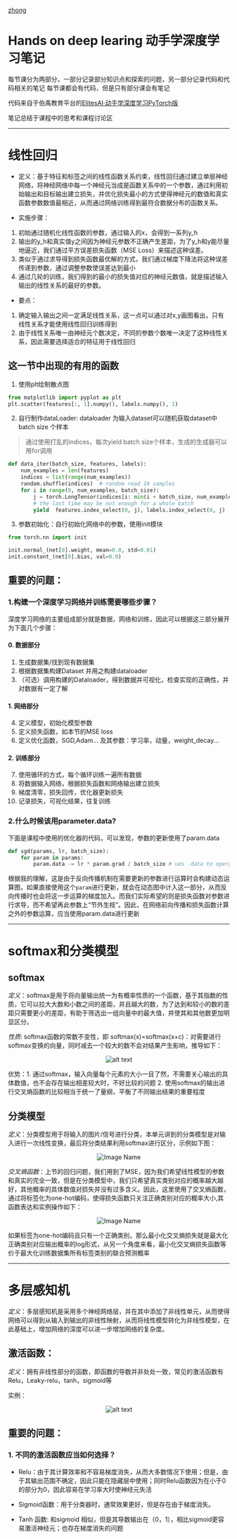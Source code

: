 [zhong](###重-要-的-问-题)

# Hands on deep learing 动手学深度学习笔记
每节课分为两部分，一部分记录部分知识点和探索的问题，另一部分记录代码和代码相关的笔记
每节课都会有代码，但是只有部分课会有笔记

代码来自于伯禹教育平台的[ElitesAI·动手学深度学习PyTorch版](https://www.boyuai.com/elites/course/cZu18YmweLv10OeV)

笔记总结于课程中的思考和课程讨论区

------------------------------

# 线性回归

* 定义：基于特征和标签之间的线性函数关系约束，线性回归通过建立单层神经网络，将神经网络中每一个神经元当成是函数关系中的一个参数，通过利用初始输出和目标输出建立损失，并优化损失最小的方式使得神经元的数值和真实函数参数数值最相近，从而通过网络训练得到最符合数据分布的函数关系。

* 实施步骤：
1. 初始通过随机化线性函数的参数，通过输入的x，会得到一系列y_h
2. 输出的y_h和真实值y之间因为神经元参数不正确产生差距，为了y_h和y能尽量地逼近，我们通过平方误差损失函数（MSE Loss）来描述这种误差。
3. 类似于通过求导得到损失函数最优解的方式，我们通过梯度下降法将这种误差传递到参数，通过调整参数使误差达到最小
4. 通过几轮的训练，我们得到的最小的损失值对应的神经元数值，就是描述输入输出的线性关系的最好的参数。

* 要点：
1. 确定输入输出之间一定满足线性关系，这一点可以通过对x,y画图看出，只有线性关系才能使用线性回归训练得到
2. 由于线性关系唯一由神经元个数决定，不同的参数个数唯一决定了这种线性关系，因此需要选择适合的特征用于线性回归

## 这一节中出现的有用的函数
1. 使用plt绘制散点图

```python
from matplotlib import pyplot as plt
plt.scatter(features[:, 1].numpy(), labels.numpy(), 1)
```
2. 自行制作dataLoader: dataloader 为输入dataset可以随机获取dataset中batch size 个样本
> 通过使用打乱的indices，每次yield batch size个样本，生成的生成器可以用for调用
```python
def data_iter(batch_size, features, labels):
    num_examples = len(features)
    indices = list(range(num_examples))
    random.shuffle(indices)  # random read 10 samples
    for i in range(0, num_examples, batch_size):
        j = torch.LongTensor(indices[i: min(i + batch_size, num_examples)])
        # the last time may be not enough for a whole batch
        yield  features.index_select(0, j), labels.index_select(0, j)
```
3. 参数初始化：自行初始化网络中的参数，使用init模块
```python
from torch.nn import init

init.normal_(net[0].weight, mean=0.0, std=0.01)
init.constant_(net[0].bias, val=0.0)
```


## 重要的问题：
### 1.构建一个深度学习网络并训练需要哪些步骤？

深度学习网络的主要组成部分就是数据，网络和训练，因此可以根据这三部分展开为下面几个步骤：

#### 0. 数据部分
1. 生成数据集/找到现有数据集
2. 根据数据集构建Dataset 并用之构建dataloader
3. （可选）调用构建的Dataloader，得到数据并可视化，检查实现的正确性，并对数据有一定了解

#### 1. 网络部分
4. 定义模型，初始化模型参数
5. 定义损失函数，如本节的MSE loss
6. 定义优化函数，SGD,Adam... 及其参数：学习率，动量，weight_decay...

#### 2. 训练部分
7. 使用循环的方式，每个循环训练一遍所有数据
8. 将数据输入网络，根据损失函数和网络输出建立损失
9. 梯度清零，损失回传，优化器更新损失
10. 记录损失，可视化结果，往复训练

### 2.什么时候该用parameter.data?
下面是课程中使用的优化器的代码，可以发现，参数的更新使用了param.data
```python
def sgd(params, lr, batch_size): 
    for param in params:
        param.data -= lr * param.grad / batch_size # ues .data to operate param without gradient track
```
根据我的理解，这是由于反向传播机制在需要更新的参数进行运算时会构建动态运算图，如果直接使用这个`param`进行更新，就会在动态图中计入这一部分，从而反向传播时也会将这一步运算的梯度加入。而我们实际希望的则是损失函数对参数进行求导，而不希望再此参数上“节外生枝”。因此，在网络前向传播和损失函数计算之外的参数运算，应当使用param.data进行更新

-------------------------

# softmax和分类模型

## softmax
_定义_：softmax是用于将向量输出统一为有概率性质的一个函数，基于其指数的性质，它可以拉大大数和小数之间的差距，并且越大的数，为了达到和较小的数的差距只需要更小的差距，有助于筛选出一组向量中的最大值，并使其和其他数更加明显区分。

_性质_: softmax函数的常数不变性，即 softmax(x)=softmax(x+c)：对需要进行softmax变换的向量，同时减去一个较大的数不会对结果产生影响，推导如下：


<div align=center>  

![alt text](https://github.com/shiyutang/Hands-on-deep-learning/blob/master/%E5%9B%BE%E7%89%87/QQ%E5%9B%BE%E7%89%8720200214130612.png "softmax 常数不变性")   

</div>


优势：1. 通过softmax，输入向量每个元素的大小一目了然，不需要关心输出的具体数值，也不会存在输出相差较大时，不好比较的问题
2. 使用softmax的输出进行交叉熵函数的比较相当于统一了量纲，平衡了不同输出结果的重要程度


## 分类模型
_定义_：分类模型用于将输入的图片/信号进行分类，本单元讲到的分类模型是对输入进行一次线性变换，最后将分类结果利用softmax进行区分，示例如下图：


<div align=center> 

![Image Name](https://cdn.kesci.com/upload/image/q5hmymezog.png) 

</div>

_交叉熵函数_：上节的回归问题，我们用到了MSE，因为我们希望线性模型的参数和真实的完全一致，但是在分类模型中，我们只希望真实类别对应的概率越大越好，其他概率的具体数值对损失并没有过多含义。因此，这里使用了交叉熵函数，通过将标签化为one-hot编码，使得损失函数只关注正确类别对应的概率大小,其函数表达和实例操作如下：
<div align=center> 

![Image Name](https://github.com/shiyutang/Hands-on-deep-learning/blob/master/%E5%9B%BE%E7%89%87/%E4%BA%A4%E5%8F%89%E7%86%B5.png) 

</div>

如果标签为one-hot编码且只有一个正确类别，那么最小化交叉熵损失就是最大化正确类别对应输出概率的log形式，从另一个角度来看，最小化交叉熵损失函数等价于最大化训练数据集所有标签类别的联合预测概率

----------------------------

# 多层感知机
_定义_：多层感知机是采用多个神经网络层，并在其中添加了非线性单元，从而使得网络可以得到从输入到输出的非线性映射，从而将线性模型转化为非线性模型，在此基础上，增加网络的深度可以进一步增加网络的复杂度。

## 激活函数：
_定义_：拥有非线性部分的函数，即函数的导数并非处处一致，常见的激活函数有Relu，Leaky-relu，tanh，sigmoid等

实例：


<div align=center>  

![alt text](https://github.com/shiyutang/Hands-on-deep-learning/blob/master/%E5%9B%BE%E7%89%87/%E6%BF%80%E6%B4%BB%E5%87%BD%E6%95%B0.png "softmax 常数不变性")   

</div>


## 重要的问题：
### 1. 不同的激活函数应当如何选择？

* Relu：由于其计算效率和不容易梯度消失，从而大多数情况下使用；但是，由于其输出范围不确定，因此只能在隐藏层中使用；同时Relu函数因为在小于0的部分为0，因此容易在学习率大时使神经元失活

* Sigmoid函数：用于分类器时，通常效果更好，但是存在由于梯度消失。

* Tanh 函数: 和sigmoid 相似，但是其导数输出在（0，1），相比sigmoid更容易激活神经元；也存在梯度消失的问题



